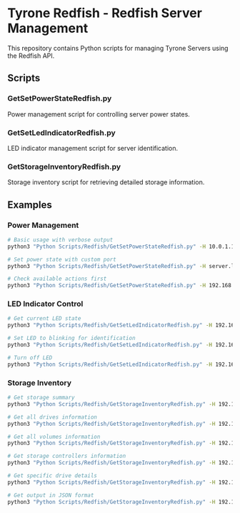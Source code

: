 # Tyrone Redfish - Redfish Server Management

This repository contains Python scripts for managing Tyrone Servers using the Redfish API.

## Scripts

### GetSetPowerStateRedfish.py
Power management script for controlling server power states.

### GetSetLedIndicatorRedfish.py  
LED indicator management script for server identification.

### GetStorageInventoryRedfish.py
Storage inventory script for retrieving detailed storage information.

## Examples

### Power Management
```bash
# Basic usage with verbose output
python3 "Python Scripts/Redfish/GetSetPowerStateRedfish.py" -H 10.0.1.100 -u admin -p secret --get -v

# Set power state with custom port
python3 "Python Scripts/Redfish/GetSetPowerStateRedfish.py" -H server.local --port 8443 -u admin -p secret --set On

# Check available actions first
python3 "Python Scripts/Redfish/GetSetPowerStateRedfish.py" -H 192.168.1.50 -u admin -p password --actions
```

### LED Indicator Control
```bash
# Get current LED state
python3 "Python Scripts/Redfish/GetSetLedIndicatorRedfish.py" -H 192.168.1.100 -u admin -p password --get

# Set LED to blinking for identification
python3 "Python Scripts/Redfish/GetSetLedIndicatorRedfish.py" -H 192.168.1.100 -u admin -p password --set Blinking

# Turn off LED
python3 "Python Scripts/Redfish/GetSetLedIndicatorRedfish.py" -H 192.168.1.100 -u admin -p password --set Off
```

### Storage Inventory
```bash
# Get storage summary
python3 "Python Scripts/Redfish/GetStorageInventoryRedfish.py" -H 192.168.1.100 -u admin -p password --summary

# Get all drives information
python3 "Python Scripts/Redfish/GetStorageInventoryRedfish.py" -H 192.168.1.100 -u admin -p password --drives

# Get all volumes information  
python3 "Python Scripts/Redfish/GetStorageInventoryRedfish.py" -H 192.168.1.100 -u admin -p password --volumes

# Get storage controllers information
python3 "Python Scripts/Redfish/GetStorageInventoryRedfish.py" -H 192.168.1.100 -u admin -p password --controllers

# Get specific drive details
python3 "Python Scripts/Redfish/GetStorageInventoryRedfish.py" -H 192.168.1.100 -u admin -p password --drive-id Drive-1

# Get output in JSON format
python3 "Python Scripts/Redfish/GetStorageInventoryRedfish.py" -H 192.168.1.100 -u admin -p password --summary --json
```
